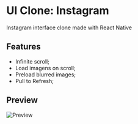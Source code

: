 # UI Clone: Instagram

Instagram interface clone made with React Native

## Features

- Infinite scroll;
- Load imagens on scroll;
- Preload blurred images;
- Pull to Refresh;

## Preview

![Preview](preview.gif)
